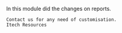 In this module did the changes on reports.
    
    Contact us for any need of customisation.
    Itech Resources


